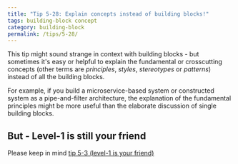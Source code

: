 ```yaml
---
title: "Tip 5-28: Explain concepts instead of building blocks!"
tags: building-block concept
category: building-block
permalink: /tips/5-28/
---
```


This tip might sound strange in context with building blocks -
but sometimes it's easy or helpful to explain the fundamental
or crosscutting concepts (other terms are _principles_,
  _styles_, _stereotypes_ or _patterns_) instead of
  all the building blocks.

For example, if you build a microservice-based system or
constructed system as a pipe-and-filter architecture, the explanation
of the fundamental principles might be more useful than the
elaborate discussion of single building blocks.

## But - Level-1 is still your friend

Please keep in mind [tip 5-3 (level-1 is your friend)](/tips/5-3)
